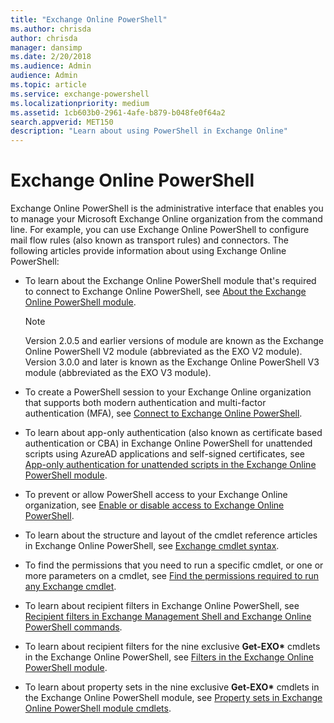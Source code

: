 ```yaml
---
title: "Exchange Online PowerShell"
ms.author: chrisda
author: chrisda
manager: dansimp
ms.date: 2/20/2018
ms.audience: Admin
audience: Admin
ms.topic: article
ms.service: exchange-powershell
ms.localizationpriority: medium
ms.assetid: 1cb603b0-2961-4afe-b879-b048fe0f64a2
search.appverid: MET150
description: "Learn about using PowerShell in Exchange Online"
---
```


# Exchange Online PowerShell

Exchange Online PowerShell is the administrative interface that enables you to manage your Microsoft Exchange Online organization from the command line. For example, you can use Exchange Online PowerShell to configure mail flow rules (also known as transport rules) and connectors. The following articles provide information about using Exchange Online PowerShell:

- To learn about the Exchange Online PowerShell module that's required to connect to Exchange Online PowerShell, see [About the Exchange Online PowerShell module](exchange-online-powershell-v2.md).

  > [!NOTE]
  > Version 2.0.5 and earlier versions of module are known as the Exchange Online PowerShell V2 module (abbreviated as the EXO V2 module). Version 3.0.0 and later is known as the Exchange Online PowerShell V3 module (abbreviated as the EXO V3 module).

- To create a PowerShell session to your Exchange Online organization that supports both modern authentication and multi-factor authentication (MFA), see [Connect to Exchange Online PowerShell](connect-to-exchange-online-powershell.md).

- To learn about app-only authentication (also known as certificate based authentication or CBA) in Exchange Online PowerShell for unattended scripts using AzureAD applications and self-signed certificates, see [App-only authentication for unattended scripts in the Exchange Online PowerShell module](app-only-auth-powershell-v2.md).

- To prevent or allow PowerShell access to your Exchange Online organization, see [Enable or disable access to Exchange Online PowerShell](disable-access-to-exchange-online-powershell.md).

- To learn about the structure and layout of the cmdlet reference articles in Exchange Online PowerShell, see [Exchange cmdlet syntax](exchange-cmdlet-syntax.md).

- To find the permissions that you need to run a specific cmdlet, or one or more parameters on a cmdlet, see [Find the permissions required to run any Exchange cmdlet](find-exchange-cmdlet-permissions.md).

- To learn about recipient filters in Exchange Online PowerShell, see [Recipient filters in Exchange Management Shell and Exchange Online PowerShell commands](recipient-filters.md).

- To learn about recipient filters for the nine exclusive **Get-EXO\*** cmdlets in the Exchange Online PowerShell, see [Filters in the Exchange Online PowerShell module](filters-v2.md).

- To learn about property sets in the nine exclusive **Get-EXO\*** cmdlets in the Exchange Online PowerShell module, see [Property sets in Exchange Online PowerShell module cmdlets](cmdlet-property-sets.md).
